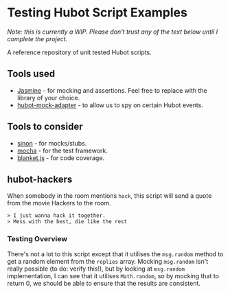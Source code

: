 # Testing Hubot Script Examples

*Note: this is currently a WIP. Please don't trust any of the text below until I complete the project.*

A reference repository of unit tested Hubot scripts.

## Tools used

* [Jasmine](http://jasmine.github.io/) - for mocking and assertions. Feel free to replace with the library of your choice.
* [hubot-mock-adapter](https://github.com/blalor/hubot-mock-adapter) - to allow us to spy on certain Hubot events.

## Tools to consider

* [sinon](http://sinonjs.org/) - for mocks/stubs.
* [mocha](http://mochajs.org/) - for the test framework.
* [blanket.js](http://blanketjs.org/) - for code coverage.

## hubot-hackers

When somebody in the room mentions `hack`, this script will send a quote from the movie Hackers to the room.

```
> I just wanna hack it together.
> Mess with the best, die like the rest
```
### Testing Overview

There's not a lot to this script except that it utilises the `msg.random` method to get a random element from the `replies` array. Mocking `msg.random` isn't really possible (to do: verify this!), but by looking at `msg.random` implementation, I can see that it utilises `Math.random`, so by mocking that to return 0, we should be able to ensure that the results are consistent.
